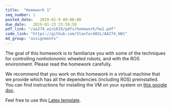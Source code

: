 ```yaml
---
title:  "Homework 1"
seq_number: 1
posted_date:   2019-01-9 00:00:00
due_date:   2019-01-23 23:59:59
pdf_link: "/aa274_win1819/pdfs/homework/hw1.pdf"
code_link: "https://github.com/StanfordASL/AA274_HW1"
md_group: "assignments"
---
```


The goal of this homework is to familiarize you with some of the techniques for controlling nonholonomic wheeled robots, and with the ROS environment. Please read the homework carefully.

We recommend that you work on this homework in a virtual machine that we provide which has all the dependencies (including ROS) preinstalled. You can find instructions for installing the VM on your system on [this google doc](https://docs.google.com/document/d/1Ge94AbHGz5uqgsjbWyG7QK-7AHh-XMkchfFKmbbinNw/).

Feel free to use this [Latex template](/aa274_win1819/pdfs/homework/hw.tex).
